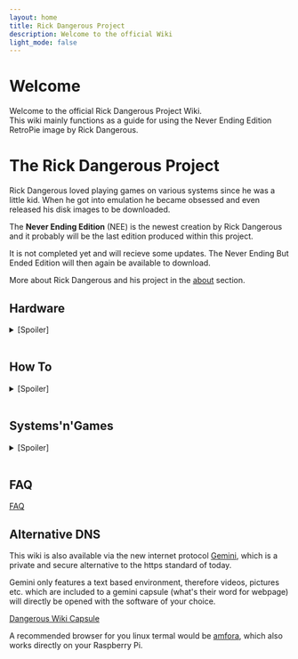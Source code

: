 ```yaml
---
layout: home
title: Rick Dangerous Project
description: Welcome to the official Wiki
light_mode: false
---
```


# Welcome

  Welcome to the official Rick Dangerous Project Wiki.   
  This wiki mainly functions as a guide for using the Never Ending Edition RetroPie image by Rick Dangerous.

# The Rick Dangerous Project

  Rick Dangerous loved playing games on various systems since he was a little kid. When he got into emulation he became obsessed and even released his disk images to be downloaded.   
  
  The **Never Ending Edition** (NEE) is the newest creation by Rick Dangerous and it probably will be the last edition produced within this project.
  
  It is not completed yet and will recieve some updates. The Never Ending But Ended Edition will then again be available to download.
  
  More about Rick Dangerous and his project in the [about](/docs/about.md) section.

## Hardware
<details>
  <summary>[Spoiler]</summary>
</br>
  
  [NEE Recommended](/docs/hardware/hardware.md)
  
  [RickDangerous' setup](/docs/hardware/ricks_setup.md)
</details></br>

## How To

<details>
  <summary>[Spoiler]</summary>
</br>

  [How To Begin](/docs/guides/beginning.md)
  
  [How To Controller](/docs/guides/controller.md)
  
  [How To Terminal](/docs/guides/terminal.md)
  
  [How To EmulationStation](/docs/guides/emulationstation.md)
  
  [How To Games](/docs/guides/games.md)

  [How To RetroPie](/docs/guides/retropie.md)

  [How To Kodi](/docs/guides/kodi.md)
  
</details></br>

## Systems'n'Games
<details>
  <summary>[Spoiler]</summary>
</br>

  [NEE Included Systems](/docs/systems/current.md)

  [NEE Future Additions](/docs/systems/future.md)

  [NEE Featured Genres](/docs/systems/genres.md)
</details></br>

## FAQ

[FAQ](/docs/FAQ.md)

## Alternative DNS

This wiki is also available via the new internet protocol [Gemini](https://gemini.circumlunar.space/), which is a private and secure alternative to the https standard of today. 

Gemini only features a text based environment, therefore videos, pictures etc. which are included to a gemini capsule (what's their word for webpage) will directly be opened with the software of your choice.

[Dangerous Wiki Capsule](gemini://dangerouswiki.capsule.town)

A recommended browser for you linux termal would be [amfora](https://github.com/makeworld-the-better-one/amfora), which also works directly on your Raspberry Pi.